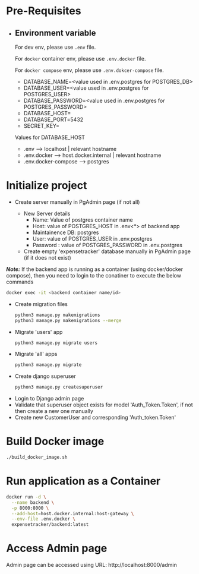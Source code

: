 # Pre-Requisites

- ## Environment variable
    For dev env, please use ```.env``` file.
    
    For ```docker``` container env, please use ```.env.docker``` file.
    
    For ```docker compose``` env, please use ```.env.dokcer-compose``` file.
    - DATABASE_NAME=<value used in .env.postgres for POSTGRES_DB>
    - DATABASE_USER=<value used in .env.postgres for POSTGRES_USER>
    - DATABASE_PASSWORD=<value used in .env.postgres for POSTGRES_PASSWORD>
    - DATABASE_HOST=<host>
    - DATABASE_PORT=5432
    - SECRET_KEY=<secret key>

    Values for DATABASE_HOST
    - .env --> localhost | relevant hostname
    - .env.docker --> host.docker.internal | relevant hostname
    - .env.docker-compose --> postgres

# Initialize project

- Create server manually in PgAdmin page (if not all)

    - New Server details
        - Name: Value of postgres container name
        - Host: value of POSTGRES_HOST in .env<*> of backend app
        - Maintainence DB: postgres
        - User: value of POSTGRES_USER in .env.postgres
        - Password : value of POSTGRES_PASSWORD in .env.postgres
    - Create empty 'expensetracker' database manually in PgAdmin page (if it does not exist)

**_Note:_** If the backend app is running as a container (using docker/docker compose), then you need to login to the conatiner to execute the below commands
```bash
docker exec -it <backend container name/id>
```
- Create migration files
    ```bash
    python3 manage.py makemigrations
    python3 manage.py makemigrations --merge
    ```
- Migrate 'users' app
    ```bash
    python3 manage.py migrate users
    ```
- Migrate 'all' apps
    ```bash
    python3 manage.py migrate
    ```
- Create django superuser
    ```bash
    python3 manage.py createsuperuser
    ```
- Login to Django admin page
- Validate that superuser object exists for model 'Auth_Token.Token', if not then create a new one manually
- Create new CustomerUser and corresponding 'Auth_token.Token'

# Build Docker image
```bash
./build_docker_image.sh
```

# Run application as a Container
```bash
docker run -d \
  --name backend \
  -p 8000:8000 \
  --add-host=host.docker.internal:host-gateway \
  --env-file .env.docker \
  expensetracker/backend:latest
```

# Access Admin page
Admin page can be accessed using URL: http://localhost:8000/admin